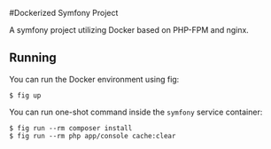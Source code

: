 #Dockerized Symfony Project

A symfony project utilizing Docker based on PHP-FPM and nginx.

## Running

You can run the Docker environment using fig:

    $ fig up

You can run one-shot command inside the `symfony` service container:

    $ fig run --rm composer install
    $ fig run --rm php app/console cache:clear
